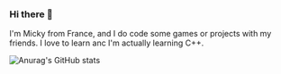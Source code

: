### Hi there 👋

I'm Micky from France, and I do code some games or projects with my friends. I love to learn anc I'm actually learning C++.

![Anurag's GitHub stats](https://github-readme-stats.vercel.app/api?username=PGII33&show_icons=true&theme=synthwave)
